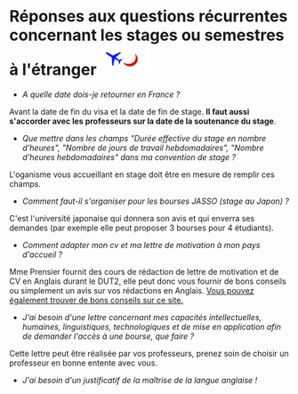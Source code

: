 # Réponses aux questions récurrentes concernant les stages ou semestres à l'étranger![Petit Log Redimensionne](/uploads/petit-log-redimensionne.png "Petit Log Redimensionne")

* _A quelle date dois-je retourner en France ?_

Avant la date de fin du visa et la date de fin de stage. **Il faut aussi s'accorder avec les professeurs sur la date de la soutenance du stage**.  

* _Que mettre dans les champs "Durée effective du stage en nombre d'heures", "Nombre de jours de travail hebdomadaires", "Nombre d'heures hebdomadaires" dans ma convention de stage ?_

L'oganisme vous accueillant en stage doit être en mesure de remplir ces champs.

* _Comment faut-il s'organiser pour les bourses JASSO (stage au Japon) ?_

C'est l'université japonaise qui donnera son avis et qui enverra ses demandes (par exemple elle peut proposer 3 bourses pour 4 étudiants).

* _Comment adapter mon cv et ma lettre de motivation à mon pays d'accueil ?_

Mme Prensier fournit des cours de rédaction de lettre de motivation et de CV en Anglais durant le DUT2, elle peut donc vous fournir de bons conseils ou simplement un avis sur vos rédactions en Anglais. [Vous pouvez également trouver de bons conseils sur ce site.](http://www.dimension-emploi.com/cv-postuler-a-l-etranger/35)

* _J'ai besoin d'une lettre concernant mes capacités intellectuelles, humaines, linguistiques, technologiques et de mise en application afin de demander l'accès à une bourse, que faire ?_

Cette lettre peut être réalisée par vos professeurs, prenez soin de choisir un professeur en bonne entente avec vous.

* _J'ai besoin d'un justificatif de la maîtrise de la langue anglaise !_